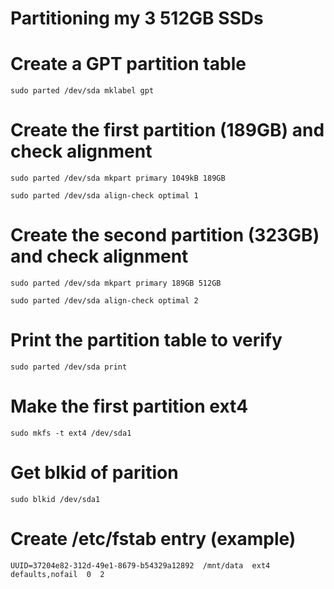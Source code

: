 # Partitioning my 3 512GB SSDs

# Create a GPT partition table

`sudo parted /dev/sda mklabel gpt`

# Create the first partition (189GB) and check alignment

`sudo parted /dev/sda mkpart primary 1049kB 189GB`

`sudo parted /dev/sda align-check optimal 1`

# Create the second partition (323GB) and check alignment

`sudo parted /dev/sda mkpart primary 189GB 512GB`

`sudo parted /dev/sda align-check optimal 2`

# Print the partition table to verify

`sudo parted /dev/sda print`

# Make the first partition ext4

`sudo mkfs -t ext4 /dev/sda1`

# Get blkid of parition

`sudo blkid /dev/sda1`

# Create /etc/fstab entry (example)

`UUID=37204e82-312d-49e1-8679-b54329a12892  /mnt/data  ext4  defaults,nofail  0  2`

